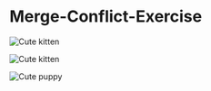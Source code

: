 # Merge-Conflict-Exercise



![Cute kitten](https://placekitten.com/600/400)

![Cute kitten](https://placekitten.com/400/600)

![Cute puppy](https://place-puppy.com/600x400)
